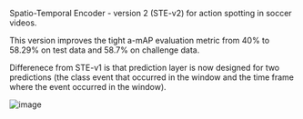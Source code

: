 Spatio-Temporal Encoder - version 2 (STE-v2) for action spotting in soccer videos.

This version improves the tight a-mAP evaluation metric from 40% to 58.29% on test data and 58.7% on challenge data.

Differenece from STE-v1 is that prediction layer is now designed for two predictions (the class event that occurred in the window and the time frame where the event occurred in the window).

![image](https://user-images.githubusercontent.com/23001303/190848150-1073e96c-b3ee-4315-b707-ba532a7003c4.png)

